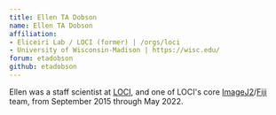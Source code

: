 ```yaml
---
title: Ellen TA Dobson
name: Ellen TA Dobson
affiliation:
- Eliceiri Lab / LOCI (former) | /orgs/loci
- University of Wisconsin-Madison | https://wisc.edu/
forum: etadobson
github: etadobson
---
```

Ellen was a staff scientist at [LOCI](/orgs/loci), and one of LOCI's core
[ImageJ2](/software/imagej2)/[Fiji](/software/fiji) team, from September 2015
through May 2022.
